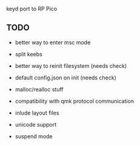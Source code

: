 keyd port to RP Pico


## TODO
- better way to enter msc mode

- split keebs

- better way to reinit filesystem (needs check)
- default config.json on init (needs check)

- malloc/realloc stuff
- compatibility with qmk protocol communication


- inlude layout files
- unicode support
- suspend mode
